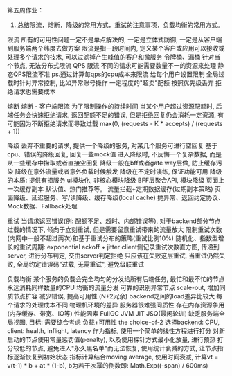 第五周作业：
1. 总结限流，熔断，降级的常用方式，重试的注意事项，负载均衡的常用方式。


限流
所有的可用性问题一定不是单点解决的, 一定是立体式防御, 一定是从客户端到服务端两个纬度去做方案
限流是指一段时间内, 定义某个客户或应用可以接收或处理多个请求的技术, 可以过滤掉产生峰值的客户和微服务
令牌桶、漏桶 针对当个节点, 无法分布式限流
QPS 限流
不同的请求可能需要数量不一的资源来处理
静态QPS限流不准
ps.通过计算每qps的cpu成本来限流
给每个用户设置限制
全局过载时针对异常控制, 比如异常账号操作
一定程度的"超卖"配额
按照优先级丢弃
拒绝请求也需要成本


熔断
熔断 - 客户端限流
为了限制操作的持续时间
当某个用户超过资源配额时, 后端任务会快速拒绝请求, 返回配额不足的错误, 但是拒绝回复仍会消耗一定资源, 有可能因为不断拒绝请求而导致过载
max(0, (requests - K * accepts) / (requests + 1))


降级
丢弃不重要的请求, 提供一个降级的服务, 对某几个服务可进行空回复
基于cpu、错误的降级回复, 回复一些mock值
进入降级时, 不反悔一个复杂数据, 而是从一些缓存中捞取或者直接空回复
降级一般在bff或者gate way层做, 防止缓存污染
降级在意外流量或者意外负载时候触发
降级在不定时演练, 保证功能可用
降级的本质: 提供有损服务
ui模块化, 非核心模块降级
BFF层聚合API, 模块降级
页面上一次缓存副本
默认值、热门推荐等。
流量拦截+定期数据缓存(过期副本策略)
页面降级、延迟服务、写/读降级、缓存降级(local cache)
抛异常、返回约定协议、Mock数据、Fallback处理


重试
当请求返回错误(例: 配额不足、超时、内部错误等), 对于backend部分节点过载的情况下, 倾向于立刻重试, 但是需要留意重试带来的流量放大
限制重试次数(内网中一般不超过两次)和基于重试分布的策略(重试比例10%)
随机化、指数型增长的重试周期: exponential ackoff + jitter
client侧记录重试次数直方图, 传递到server, 进行分布判定, 交由server判定拒绝
只应该在失败这层重试, 当重试仍然失败, 全局约定错误码"过载, 无需重试", 避免级联重试


负载均衡
某个服务的负载会完全均匀的分发给所有后端任务, 最忙和最不忙的节点永远消耗同样数量的CPU
均衡的流量分发
可靠的识别异常节点
scale-out, 增加同质节点扩容
减少错误, 提高可用性 (N+2冗余)
backend之间的load差异比较大
每个请求的处理成本不同
物理机环境的差异
服务器很难强同质性
存在内存资源争用(内存缓存、带宽、IO等)
性能因素
FullGC
JVM JIT
JSQ(最闲轮训)
缺乏服务端全局视图, 目标: 需要综合考虑 负载+可用性
the choice-of-2
选择backend: CPU, client: health, inflight, latency 作为指标, 使用一个简单的线性方程进行打分
对新启动的节点使用常量惩罚值(penalty), 以及使用探针方式最小化放量, 进行预热
打分较低的节点, 避免进入"永久黑名单"而无法恢复, 使用统计衰减的方式, 让节点指标逐渐恢复到初始状态
指标计算结合moving average, 使用时间衰减, 计算vt = v(t-1) * b + at * (1-b), b为若干次幂的倒数即: Math.Exp((-span) / 600ms)
